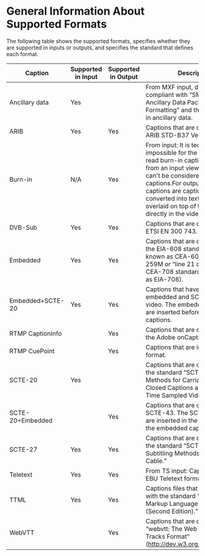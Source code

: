 # General Information About Supported Formats<a name="general-information-supported-formats"></a>

 The following table shows the supported formats, specifies whether they are supported in inputs or outputs, and specifies the standard that defines each format\. 


| Caption | Supported in Input | Supported in Output | Description | 
| --- | --- | --- | --- | 
| Ancillary data | Yes |   | From MXF input, data that is compliant with “SMPTE 291M: Ancillary Data Package and Space Formatting” and that is contained in ancillary data\. | 
| ARIB  | Yes | Yes | Captions that are compliant with ARIB STD\-B37 Version 2\.4\. | 
| Burn\-in | N/A | Yes | From input: It is technically impossible for the encoder to read burn\-in captions\. Therefore, from an input viewpoint, they can't be considered to be captions\.For output: Burn\-in captions are captions that are converted into text and then overlaid on top of the picture directly in the video stream\. | 
| DVB\-Sub | Yes | Yes | Captions that are compliant with ETSI EN 300 743\. | 
| Embedded | Yes | Yes | Captions that are compliant with the EIA\-608 standard \(also known as CEA\-608 or SMPTE\-259M or “line 21 captions”\) or the CEA\-708 standard \(also known as EIA\-708\)\. | 
| Embedded\+SCTE\-20 | Yes | Yes | Captions that have both embedded and SCTE\-20 in the video\. The embedded captions are inserted before the SCTE\-20 captions\.  | 
| RTMP CaptionInfo |  | Yes | Captions that are compliant with the Adobe onCaptionInfo format\. | 
| RTMP CuePoint |  | Yes | Captions that are in the cuePoint format\. | 
| SCTE\-20 | Yes |   | Captions that are compliant with the standard “SCTE 20 2012 Methods for Carriage of CEA\-608 Closed Captions and Non\-Real Time Sampled Video\.” | 
| SCTE\-20\+Embedded |   | Yes | Captions that are compliant with SCTE\-43\. The SCTE\-20 captions are inserted in the video before the embedded captions\. | 
| SCTE\-27 | Yes | Yes | Captions that are compliant with the standard “SCTE\-27 \(2011\), Subtitling Methods for Broadcast Cable\.” | 
| Teletext  | Yes | Yes | From TS input: Captions in the EBU Teletext format\. | 
| TTML | Yes | Yes | Captions files that are compliant with the standard “Timed Text Markup Language 1 \(TTML1\) \(Second Edition\)\.” | 
| WebVTT |   | Yes | Captions that are compliant with “webvtt: The Web Video Text Tracks Format” \([http://dev\.w3\.org/html5/webvtt/](http://dev.w3.org/html5/webvtt/)\)\. | 